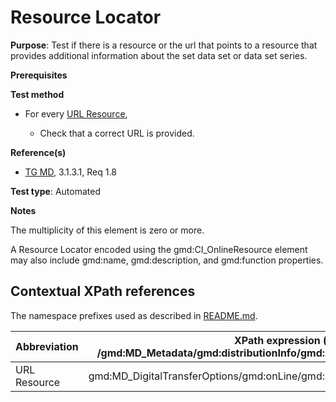 # Resource Locator

**Purpose**: Test if there is a resource or the url that points to a resource that provides  additional information about the set data set or data set series.

**Prerequisites**

**Test method**

* For every [URL Resource](#urlResource),

    * Check that a correct URL is provided.

**Reference(s)**	 

* [TG MD](./README.md#ref_TG_MD), 3.1.3.1, Req 1.8

**Test type**: Automated

**Notes**

The multiplicity of this element is zero or more.

A Resource Locator encoded using the gmd:CI_OnlineResource element may also include gmd:name, gmd:description, and gmd:function properties.

## Contextual XPath references

The namespace prefixes used as described in [README.md](./README.md#namespaces).

Abbreviation                                   |  XPath expression (relative to /gmd:MD_Metadata/gmd:distributionInfo/gmd:MD_Distribution/gmd:transferOptions)
-----------------------------------------------| -------------------------------------------------------------------------
<a name="urlResource"></a> URL Resource | gmd:MD_DigitalTransferOptions/gmd:onLine/gmd:CI_OnlineResource/gmd:linkage/gmd:URL
